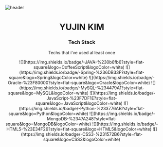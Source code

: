 ![header](https://capsule-render.vercel.app/api?type=waving&color=gradient&customColorList=1,3,14,15,18,20,27&height=180&section=footer&text=YUJIN%20KIM&fontSize=100)
<h1 align="center">YUJIN KIM</h1>

<h3 align="center">Tech Stack</h3>
<p align="center">Techs that i've used al least once</p>

<p align="center">
    ![](https://img.shields.io/badge/-JAVA-%230b6fb6?style=flat-square&logo=CoffeeScript&logoColor=white) ![](https://img.shields.io/badge/-Spring-%236DB33F?style=flat-square&logo=Spring&logoColor=white) ![](https://img.shields.io/badge/-Oracle-%23F80000?style=flat-square&logo=Oracle&logoColor=white) ![](https://img.shields.io/badge/-MySQL-%234479A1?style=flat-square&logo=MySQL&logoColor=white) ![](https://img.shields.io/badge/-JavaScript-%23F7DF1E?style=flat-square&logo=JavaScript&logoColor=white) ![](https://img.shields.io/badge/-Python-%233776AB?style=flat-square&logo=Python&logoColor=white) ![](https://img.shields.io/badge/-MongoDB-%2347A248?style=flat-square&logo=MongoDB&logoColor=white) ![](https://img.shields.io/badge/-HTML5-%23E34F26?style=flat-square&logo=HTML5&logoColor=white) ![](https://img.shields.io/badge/-CSS3-%231572B6?style=flat-square&logo=CSS3&logoColor=white)
</p>
